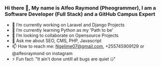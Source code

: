 ### Hi there 👋, My name is Alfeo Raymond (Pheogrammer), I am a Software Developer (Full Stack) and a GitHub Campus Expert


- 🔭 I’m currently working on Laravel and Django Projects
- 🌱 I’m currently learning Python as my 'Path to be'
- 👯 I’m looking to collaborate on Opensource Projects
- 💬 Ask me about SEO, CMS, PHP, Javascript 
- 📫 How to reach me: Ngelime07@gmail.com, +255745909129 or @alfeoraymond on instagram
- ⚡ Fun fact: "It ain't done untill all bugs are quiet 🤐"
